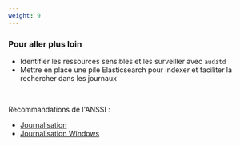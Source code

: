 ```yaml
---
weight: 9
---
```

### Pour aller plus loin

- Identifier les ressources sensibles et les surveiller avec `auditd`
- Mettre en place une pile Elasticsearch pour indexer et faciliter la rechercher
  dans les journaux

<br/>

<i class="fa fa-arrow-right"></i> Recommandations de l'ANSSI :

- [Journalisation](https://www.ssi.gouv.fr/journalisation/)
- [Journalisation Windows](https://www.ssi.gouv.fr/journalisation-windows/)
